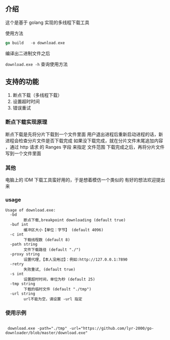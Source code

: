 ## 介绍


这个是基于 golang 实现的多线程下载工具

使用方法
```go
go build   -o download.exe


```

编译出二进制文件之后

`download.exe -h`
查询使用方法

## 支持的功能
1. 断点下载（多线程下载）
2. 设置超时时间
3. 错误重试




### 断点下载实现原理

断点下载是先将分片下载到一个文件里面
用户退出进程后重新启动进程的话，新进程会检查分片文件是否下载完成
如果没下载完成，就在分片文件末尾追加内容 ，通过  http 请求 的 Ranges 字段 来指定 文件范围
下载完成之后，再将分片文件写到一个文件里面


### 其他

电脑上的 IDM 下载工具蛮好用的，于是想着模仿一个类似的
有好的想法欢迎提出来

### usage

```
Usage of download.exe:
  -bd
        断点下载,breakpoint downloading (default true)
  -buf int
        缓冲区大小【单位：字节】 (default 4096)
  -c int
        下载线程数 (default 8)
  -path string
        文件下载路径 (default "./")
  -proxy string
        设置代理,【本人没用过】：例如:http://127.0.0.1:7890
  -retry
        失败重试, (default true)
  -s int
        设置超时时间，单位为秒 (default 25)
  -tmp string
        下载的临时文件 (default "./tmp")
  -url string
        url不能为空，请设置 -url 指定

```

### 使用示例
```shell

 download.exe -path="./tmp" -url="https://github.com/lyr-2000/go-downloader/blob/master/download.exe"


```


